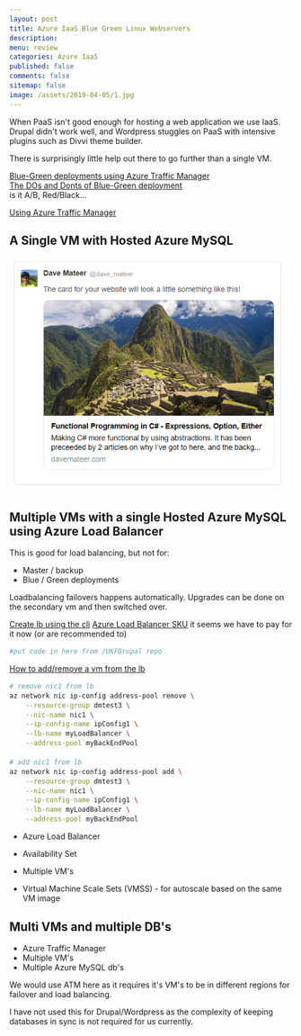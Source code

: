 ```yaml
---
layout: post
title: Azure IaaS Blue Green Linux Webservers
description: 
menu: review
categories: Azure IaaS 
published: false 
comments: false
sitemap: false
image: /assets/2019-04-05/1.jpg
---
```


When PaaS isn't good enough for hosting a web application we use IaaS. Drupal didn't work well, and Wordpress stuggles on PaaS with intensive plugins such as Divvi theme builder.  

There is surprisingly little help out there to go further than a single VM.  

[Blue-Green deployments using Azure Traffic Manager](https://azure.microsoft.com/en-gb/blog/blue-green-deployments-using-azure-traffic-manager/)  
[The DOs and Donts of Blue-Green deployment](https://minops.com/blog/2015/02/the-dos-and-donts-of-bluegreen-deployment/)  
is it A/B, Red/Black...


[Using Azure Traffic Manager](https://azure.microsoft.com/en-us/blog/blue-green-deployments-using-azure-traffic-manager/ )


## A Single VM with Hosted Azure MySQL

![ps](/assets/2019-04-07/1.png)  


## Multiple VMs with a single Hosted Azure MySQL using Azure Load Balancer 
This is good for load balancing, but not for:  

- Master / backup
- Blue / Green deployments

Loadbalancing failovers happens automatically. Upgrades can be done on the secondary vm and then switched over.  

[Create lb using the cli](https://docs.microsoft.com/en-us/azure/load-balancer/quickstart-create-basic-load-balancer-cli) 
[Azure Load Balancer SKU](https://docs.microsoft.com/en-us/azure/load-balancer/load-balancer-overview#skus) it seems we have to pay for it now (or are recommended to)

```bash
#put code in here from /UKFDrupal repo
```

[How to add/remove a vm from the lb](https://docs.microsoft.com/en-us/azure/load-balancer/quickstart-create-basic-load-balancer-cli)
```bash
# remove nic1 from lb
az network nic ip-config address-pool remove \
    --resource-group dmtest3 \
    --nic-name nic1 \
    --ip-config-name ipConfig1 \
    --lb-name myLoadBalancer \
    --address-pool myBackEndPool 

# add nic1 from lb
az network nic ip-config address-pool add \
    --resource-group dmtest3 \
    --nic-name nic1 \
    --ip-config-name ipConfig1 \
    --lb-name myLoadBalancer \
    --address-pool myBackEndPool
```

- Azure Load Balancer
- Availability Set
- Multiple VM's

- Virtual Machine Scale Sets (VMSS)  - for autoscale based on the same VM image  


## Multi VMs and multiple DB's
- Azure Traffic Manager
- Multiple VM's
- Multiple Azure MySQL db's

We would use ATM here as it requires it's VM's to be in different regions for failover and load balancing.  

I have not used this for Drupal/Wordpress as the complexity of keeping databases in sync is not required for us currently.
